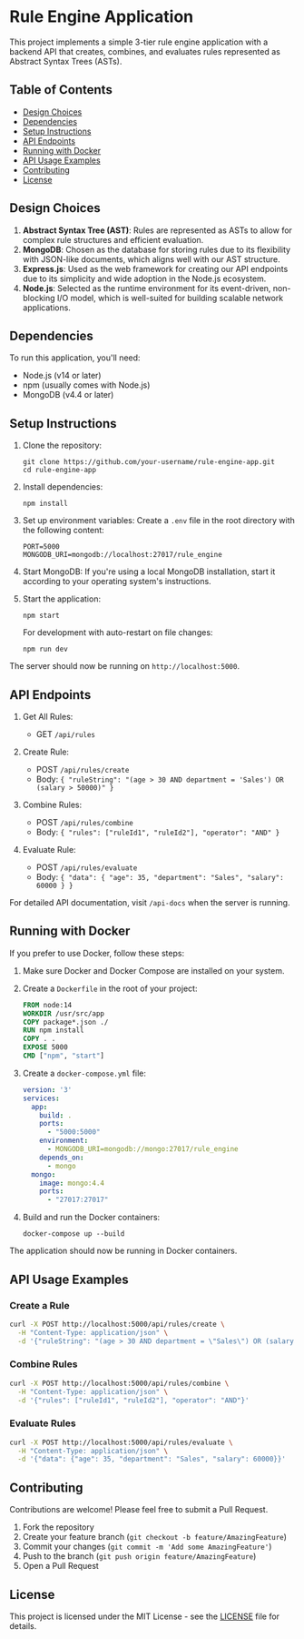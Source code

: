 # Rule Engine Application

This project implements a simple 3-tier rule engine application with a backend API that creates, combines, and evaluates rules represented as Abstract Syntax Trees (ASTs).

## Table of Contents
- [Design Choices](#design-choices)
- [Dependencies](#dependencies)
- [Setup Instructions](#setup-instructions)
- [API Endpoints](#api-endpoints)
- [Running with Docker](#running-with-docker)
- [API Usage Examples](#api-usage-examples)
- [Contributing](#contributing)
- [License](#license)

## Design Choices

1. **Abstract Syntax Tree (AST)**: Rules are represented as ASTs to allow for complex rule structures and efficient evaluation.
2. **MongoDB**: Chosen as the database for storing rules due to its flexibility with JSON-like documents, which aligns well with our AST structure.
3. **Express.js**: Used as the web framework for creating our API endpoints due to its simplicity and wide adoption in the Node.js ecosystem.
4. **Node.js**: Selected as the runtime environment for its event-driven, non-blocking I/O model, which is well-suited for building scalable network applications.

## Dependencies

To run this application, you'll need:

- Node.js (v14 or later)
- npm (usually comes with Node.js)
- MongoDB (v4.4 or later)

## Setup Instructions

1. Clone the repository:
   ```
   git clone https://github.com/your-username/rule-engine-app.git
   cd rule-engine-app
   ```

2. Install dependencies:
   ```
   npm install
   ```

3. Set up environment variables:
   Create a `.env` file in the root directory with the following content:
   ```
   PORT=5000
   MONGODB_URI=mongodb://localhost:27017/rule_engine
   ```

4. Start MongoDB:
   If you're using a local MongoDB installation, start it according to your operating system's instructions.

5. Start the application:
   ```
   npm start
   ```

   For development with auto-restart on file changes:
   ```
   npm run dev
   ```

The server should now be running on `http://localhost:5000`.

## API Endpoints

1. Get All Rules:
   - GET `/api/rules`

2. Create Rule:
   - POST `/api/rules/create`
   - Body: `{ "ruleString": "(age > 30 AND department = 'Sales') OR (salary > 50000)" }`

3. Combine Rules:
   - POST `/api/rules/combine`
   - Body: `{ "rules": ["ruleId1", "ruleId2"], "operator": "AND" }`

4. Evaluate Rule:
   - POST `/api/rules/evaluate`
   - Body: `{ "data": { "age": 35, "department": "Sales", "salary": 60000 } }`

For detailed API documentation, visit `/api-docs` when the server is running.

## Running with Docker

If you prefer to use Docker, follow these steps:

1. Make sure Docker and Docker Compose are installed on your system.

2. Create a `Dockerfile` in the root of your project:
   ```dockerfile
   FROM node:14
   WORKDIR /usr/src/app
   COPY package*.json ./
   RUN npm install
   COPY . .
   EXPOSE 5000
   CMD ["npm", "start"]
   ```

3. Create a `docker-compose.yml` file:
   ```yaml
   version: '3'
   services:
     app:
       build: .
       ports:
         - "5000:5000"
       environment:
         - MONGODB_URI=mongodb://mongo:27017/rule_engine
       depends_on:
         - mongo
     mongo:
       image: mongo:4.4
       ports:
         - "27017:27017"
   ```

4. Build and run the Docker containers:
   ```
   docker-compose up --build
   ```

The application should now be running in Docker containers.

## API Usage Examples

### Create a Rule
```bash
curl -X POST http://localhost:5000/api/rules/create \
  -H "Content-Type: application/json" \
  -d '{"ruleString": "(age > 30 AND department = \"Sales\") OR (salary > 50000)"}'
```

### Combine Rules
```bash
curl -X POST http://localhost:5000/api/rules/combine \
  -H "Content-Type: application/json" \
  -d '{"rules": ["ruleId1", "ruleId2"], "operator": "AND"}'
```

### Evaluate Rules
```bash
curl -X POST http://localhost:5000/api/rules/evaluate \
  -H "Content-Type: application/json" \
  -d '{"data": {"age": 35, "department": "Sales", "salary": 60000}}'
```

## Contributing

Contributions are welcome! Please feel free to submit a Pull Request.

1. Fork the repository
2. Create your feature branch (`git checkout -b feature/AmazingFeature`)
3. Commit your changes (`git commit -m 'Add some AmazingFeature'`)
4. Push to the branch (`git push origin feature/AmazingFeature`)
5. Open a Pull Request

## License

This project is licensed under the MIT License - see the [LICENSE](LICENSE) file for details.
